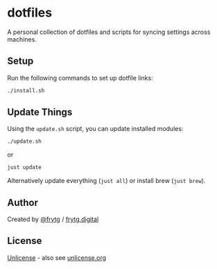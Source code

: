 # dotfiles

A personal collection of dotfiles and scripts for syncing settings across machines.

## Setup

Run the following commands to set up dotfile links:

```bash
./install.sh
```

## Update Things

Using the `update.sh` script, you can update installed modules:

```bash
./update.sh
```

or

```bash
just update
```

Alternatively update everything (`just all`) or install brew (`just brew`).

## Author

Created by [@frytg](https://github.com/frytg) / [frytg.digital](https://www.frytg.digital)

## License

[Unlicense](./LICENSE) - also see [unlicense.org](https://unlicense.org)

